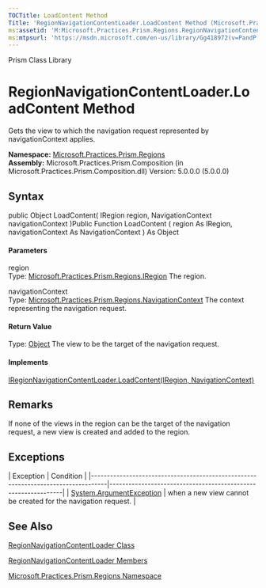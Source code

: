 ```yaml
---
TOCTitle: LoadContent Method
Title: 'RegionNavigationContentLoader.LoadContent Method (Microsoft.Practices.Prism.Regions)'
ms:assetid: 'M:Microsoft.Practices.Prism.Regions.RegionNavigationContentLoader.LoadContent(Microsoft.Practices.Prism.Regions.IRegion,Microsoft.Practices.Prism.Regions.NavigationContext)'
ms:mtpsurl: 'https://msdn.microsoft.com/en-us/library/Gg418972(v=PandP.50)'
---
```


Prism Class Library

RegionNavigationContentLoader.LoadContent Method
====================================================

Gets the view to which the navigation request represented by navigationContext applies.

**Namespace:** [Microsoft.Practices.Prism.Regions](https://msdn.microsoft.com/n:microsoft.practices.prism.regions)
**Assembly:** Microsoft.Practices.Prism.Composition (in Microsoft.Practices.Prism.Composition.dll) Version: 5.0.0.0 (5.0.0.0)

## Syntax


<span id="syntaxToggle"></span>public Object LoadContent( IRegion region, NavigationContext navigationContext )Public Function LoadContent ( region As IRegion, navigationContext As NavigationContext ) As Object
#### Parameters

region  
Type: [Microsoft.Practices.Prism.Regions.IRegion](https://msdn.microsoft.com/t:microsoft.practices.prism.regions.iregion)
The region.

navigationContext  
Type: [Microsoft.Practices.Prism.Regions.NavigationContext](https://msdn.microsoft.com/t:microsoft.practices.prism.regions.navigationcontext)
The context representing the navigation request.

#### Return Value

Type: [Object](http://msdn2.microsoft.com/en-us/library/e5kfa45b)
The view to be the target of the navigation request.
#### Implements

[IRegionNavigationContentLoader.LoadContent(IRegion, NavigationContext)](https://msdn.microsoft.com/m:microsoft.practices.prism.regions.iregionnavigationcontentloader.loadcontent(microsoft.practices.prism.regions.iregion%2cmicrosoft.practices.prism.regions.navigationcontext))

Remarks
-------

<span id="remarksToggle"></span> If none of the views in the region can be the target of the navigation request, a new view is created and added to the region.

Exceptions
----------

<span id="exceptionsToggle"></span>
| Exception                                                                         | Condition                                                     |
|-----------------------------------------------------------------------------------|---------------------------------------------------------------|
| [System.ArgumentException](http://msdn2.microsoft.com/en-us/library/3w1b3114) | when a new view cannot be created for the navigation request. |

See Also
--------


[RegionNavigationContentLoader Class](https://msdn.microsoft.com/t:microsoft.practices.prism.regions.regionnavigationcontentloader)

[RegionNavigationContentLoader Members](https://msdn.microsoft.com/allmembers.t:microsoft.practices.prism.regions.regionnavigationcontentloader)

[Microsoft.Practices.Prism.Regions Namespace](https://msdn.microsoft.com/n:microsoft.practices.prism.regions)
